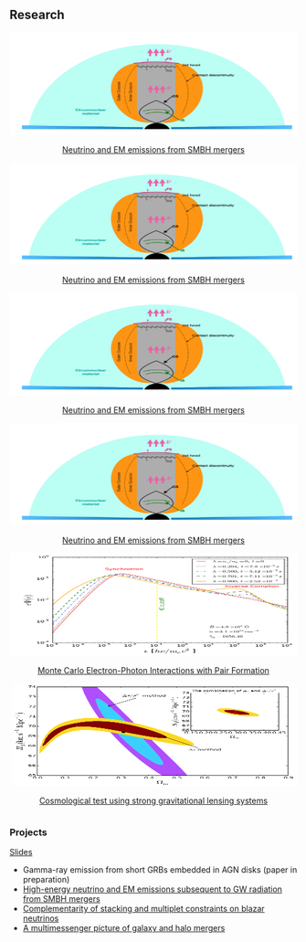 <body>

<h2>Research </h2>
  
<div class="row">
<div class="column card"> <a href="https://yuan-cc.github.io/research/projects/smbh_mergers.html">
  <img src="projects/figs/smbh_mergers1.png" width="100%" height="180px"/>
  <div class="container">
   <center> <p>Neutrino and EM emissions from SMBH mergers</p></center>
  </div> </a>
</div>

<div class="column card"> <a href="https://yuan-cc.github.io/research/projects/smbh_mergers.html">
  <img src="projects/figs/smbh_mergers1.png" width="100%" height="180px"/>
  <div class="container">
   <center> <p>Neutrino and EM emissions from SMBH mergers</p></center>
  </div> </a>
</div> 
</div>
  
  <div class="row">
<div class="column card"> <a href="https://yuan-cc.github.io/research/projects/smbh_mergers.html">
  <img src="projects/figs/smbh_mergers1.png" width="100%" height="180px"/>
  <div class="container">
   <center> <p>Neutrino and EM emissions from SMBH mergers</p></center>
  </div> </a>
</div>

<div class="column card"> <a href="https://yuan-cc.github.io/research/projects/smbh_mergers.html">
  <img src="projects/figs/smbh_mergers1.png" width="100%" height="180px"/>
  <div class="container">
   <center> <p>Neutrino and EM emissions from SMBH mergers</p></center>
  </div> </a>
</div> 
</div>
  
<div class="row">
<div class="column card"> <a href="https://yuan-cc.github.io/research/projects/e_gamma_interactions.html">
  <img src="projects/figs/e_gamma1.png" width="100%" height="180px"/>
  <div class="container">
   <center> <p>Monte Carlo Electron-Photon Interactions with Pair Formation</p></center>
  </div> </a>
</div>

<div class="column card"> <a href="https://yuan-cc.github.io/research/projects/cosmological_test.html">
  <img src="projects/figs/cosmological_test2.png" width="100%" height="180px"/>
  <div class="container">
   <center> <p>Cosmological test using strong gravitational lensing systems</p></center>
  </div> </a>
</div> 
</div>
  
</body>


### Projects
[Slides](https://yuan-cc.github.io/research/files/slides.pdf)

* Gamma-ray emission from short GRBs embedded in AGN disks (paper in preparation)
* [High-energy neutrino and EM emissions subsequent to GW radiation from SMBH mergers](https://yuan-cc.github.io/research/projects/smbh_mergers.html)
* [Complementarity of stacking and multiplet constraints on blazar neutrinos](https://yuan-cc.github.io/research/projects/complementarity.html)
* [A multimessenger picture of galaxy and halo mergers](https://yuan-cc.github.io/research/projects/gal_mergers.html)


<!-- ### Notes
* [Differential geometry (in Chinese)](https://yuan-cc.github.io/research/files/differential_geometry.pdf) / [Tensor calculus](https://yuan-cc.github.io/research/files/tensors.pdf) / [Group theory](https://yuan-cc.github.io/research/files/group_theory.pdf) -->
